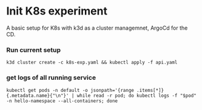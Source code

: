 
# Init K8s experiment

A basic setup for K8s with k3d as a cluster managemnet, ArgoCd for the CD.


### Run current setup
` k3d cluster create -c k8s-exp.yaml && kubectl apply -f api.yaml `


### get logs of all running service
` kubectl get pods -n default -o jsonpath='{range .items[*]}{.metadata.name}{"\n"}' | while read -r pod; do kubectl logs -f "$pod" -n hello-namespace --all-containers; done ` 